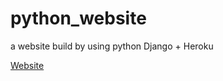 # python_website
a website build by using python Django  + Heroku 

[Website](https://wuxinyun.herokuapp.com)

